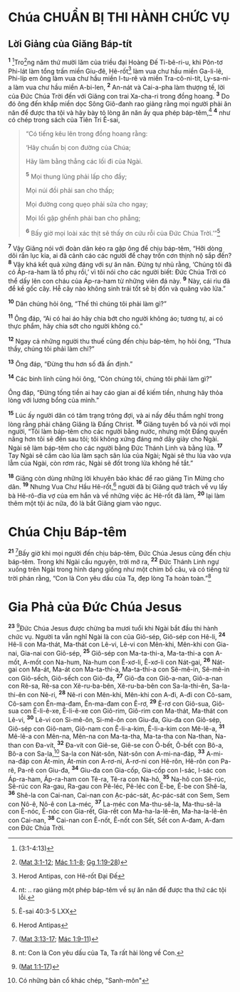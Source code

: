# Chúa CHUẨN BỊ THI HÀNH CHỨC VỤ

## Lời Giảng của Giăng Báp-tít
<sup><b>1</b></sup> [^1@-dd5c832a-d97f-4b21-950b-6c121e5e37c8]Tro[^2@-dd5c832a-d97f-4b21-950b-6c121e5e37c8]ng năm thứ mười lăm của triều đại Hoàng Ðế Ti-bê-ri-u, khi Pôn-tơ Phi-lát làm tổng trấn miền Giu-đê, Hê-rốt[^1-dd5c832a-d97f-4b21-950b-6c121e5e37c8] làm vua chư hầu miền Ga-li-lê, Phi-líp em ông làm vua chư hầu miền I-tu-rê và miền Tra-cô-ni-tít, Ly-sa-ni-a làm vua chư hầu miền A-bi-len, <sup><b>2</b></sup> An-nát và Cai-a-pha làm thượng tế, lời của Ðức Chúa Trời đến với Giăng con trai Xa-cha-ri trong đồng hoang. <sup><b>3</b></sup> Do đó ông đến khắp miền dọc Sông Giô-đanh rao giảng rằng mọi người phải ăn năn để được tha tội và hãy bày tỏ lòng ăn năn ấy qua phép báp-têm,[^2-dd5c832a-d97f-4b21-950b-6c121e5e37c8] <sup><b>4</b></sup> như có chép trong sách của Tiên Tri Ê-sai,


> “Có tiếng kêu lên trong đồng hoang rằng:
> 
> ‘Hãy chuẩn bị con đường của Chúa;
> 
> Hãy làm bằng thẳng các lối đi của Ngài.
> 
> <sup><b>5</b></sup> Mọi thung lũng phải lấp cho đầy;
> 
> Mọi núi đồi phải san cho thấp;
> 
> Mọi đường cong quẹo phải sửa cho ngay;
> 
> Mọi lối gập ghềnh phải ban cho phẳng;
> 
> <sup><b>6</b></sup> Bấy giờ mọi loài xác thịt sẽ thấy ơn cứu rỗi của Ðức Chúa Trời.’”[^3@-dd5c832a-d97f-4b21-950b-6c121e5e37c8]
>

<sup><b>7</b></sup> Vậy Giăng nói với đoàn dân kéo ra gặp ông để chịu báp-têm, “Hỡi dòng dõi rắn lục kia, ai đã cảnh cáo các người để chạy trốn cơn thịnh nộ sắp đến? <sup><b>8</b></sup> Vậy khá kết quả xứng đáng với sự ăn năn. Ðừng tự nhủ rằng, ‘Chúng tôi đã có Áp-ra-ham là tổ phụ rồi,’ vì tôi nói cho các người biết: Ðức Chúa Trời có thể dấy lên con cháu của Áp-ra-ham từ những viên đá này. <sup><b>9</b></sup> Này, cái rìu đã để kề gốc cây. Hễ cây nào không sinh trái tốt sẽ bị đốn và quăng vào lửa.”

<sup><b>10</b></sup> Dân chúng hỏi ông, “Thế thì chúng tôi phải làm gì?”

<sup><b>11</b></sup> Ông đáp, “Ai có hai áo hãy chia bớt cho người không áo; tương tự, ai có thực phẩm, hãy chia sớt cho người không có.”

<sup><b>12</b></sup> Ngay cả những người thu thuế cũng đến chịu báp-têm, họ hỏi ông, “Thưa thầy, chúng tôi phải làm chi?”

<sup><b>13</b></sup> Ông đáp, “Ðừng thu hơn số đã ấn định.”

<sup><b>14</b></sup> Các binh lính cũng hỏi ông, “Còn chúng tôi, chúng tôi phải làm gì?”

Ông đáp, “Ðừng tống tiền ai hay cáo gian ai để kiếm tiền, nhưng hãy thỏa lòng với lương bổng của mình.”

<sup><b>15</b></sup> Lúc ấy người dân có tâm trạng trông đợi, và ai nấy đều thầm nghĩ trong lòng rằng phải chăng Giăng là Ðấng Christ. <sup><b>16</b></sup> Giăng tuyên bố và nói với mọi người, “Tôi làm báp-têm cho các người bằng nước, nhưng một Ðấng quyền năng hơn tôi sẽ đến sau tôi; tôi không xứng đáng mở dây giày cho Ngài. Ngài sẽ làm báp-têm cho các người bằng Ðức Thánh Linh và bằng lửa. <sup><b>17</b></sup> Tay Ngài sẽ cầm cào lúa làm sạch sân lúa của Ngài; Ngài sẽ thu lúa vào vựa lẫm của Ngài, còn rơm rác, Ngài sẽ đốt trong lửa không hề tắt.”

<sup><b>18</b></sup> Giăng còn dùng những lời khuyên bảo khác để rao giảng Tin Mừng cho dân. <sup><b>19</b></sup> Nhưng Vua Chư Hầu Hê-rốt,[^3-dd5c832a-d97f-4b21-950b-6c121e5e37c8] người đã bị Giăng quở trách về vụ lấy bà Hê-rô-đia vợ của em hắn và về những việc ác Hê-rốt đã làm, <sup><b>20</b></sup> lại làm thêm một tội ác nữa, đó là bắt Giăng giam vào ngục.


# Chúa Chịu Báp-têm
<sup><b>21</b></sup> [^4@-dd5c832a-d97f-4b21-950b-6c121e5e37c8]Bấy giờ khi mọi người đến chịu báp-têm, Ðức Chúa Jesus cũng đến chịu báp-têm. Trong khi Ngài cầu nguyện, trời mở ra, <sup><b>22</b></sup> Ðức Thánh Linh ngự xuống trên Ngài trong hình dạng giống như một chim bồ câu, và có tiếng từ trời phán rằng, “Con là Con yêu dấu của Ta, đẹp lòng Ta hoàn toàn.”[^4-dd5c832a-d97f-4b21-950b-6c121e5e37c8]


# Gia Phả của Ðức Chúa Jesus
<sup><b>23</b></sup> [^5@-dd5c832a-d97f-4b21-950b-6c121e5e37c8]Ðức Chúa Jesus được chừng ba mươi tuổi khi Ngài bắt đầu thi hành chức vụ. Người ta vẫn nghĩ Ngài là con của Giô-sép, Giô-sép con Hê-li, <sup><b>24</b></sup> Hê-li con Ma-thát, Ma-thát con Lê-vi, Lê-vi con Mên-khi, Mên-khi con Gia-nai, Gia-nai con Giô-sép, <sup><b>25</b></sup> Giô-sép con Ma-ta-thi-a, Ma-ta-thi-a con A-mốt, A-mốt con Na-hum, Na-hum con Ê-xơ-li, Ê-xơ-li con Nát-gai, <sup><b>26</b></sup> Nát-gai con Ma-át, Ma-át con Ma-ta-thi-a, Ma-ta-thi-a con Sê-mê-in, Sê-mê-in con Giô-sếch, Giô-sếch con Giô-đa, <sup><b>27</b></sup> Giô-đa con Giô-a-nan, Giô-a-nan con Rê-sa, Rê-sa con Xê-ru-ba-bên, Xê-ru-ba-bên con Sa-la-thi-ên, Sa-la-thi-ên con Nê-ri, <sup><b>28</b></sup> Nê-ri con Mên-khi, Mên-khi con A-đi, A-đi con Cô-sam, Cô-sam con Ên-ma-đam, Ên-ma-đam con Ê-rơ, <sup><b>29</b></sup> Ê-rơ con Giô-sua, Giô-sua con Ê-li-ê-xe, Ê-li-ê-xe con Giô-rim, Giô-rim con Ma-thát, Ma-thát con Lê-vi, <sup><b>30</b></sup> Lê-vi con Si-mê-ôn, Si-mê-ôn con Giu-đa, Giu-đa con Giô-sép, Giô-sép con Giô-nam, Giô-nam con Ê-li-a-kim, Ê-li-a-kim con Mê-lê-a, <sup><b>31</b></sup> Mê-lê-a con Mên-na, Mên-na con Ma-ta-tha, Ma-ta-tha con Na-than, Na-than con Ða-vít, <sup><b>32</b></sup> Ða-vít con Giê-se, Giê-se con Ô-bết, Ô-bết con Bô-a, Bô-a con Sa-la,[^5-dd5c832a-d97f-4b21-950b-6c121e5e37c8] Sa-la con Nát-sôn, Nát-sôn con A-mi-na-đáp, <sup><b>33</b></sup> A-mi-na-đáp con Át-min, Át-min con A-rơ-ni, A-rơ-ni con Hê-rôn, Hê-rôn con Pa-rê, Pa-rê con Giu-đa, <sup><b>34</b></sup> Giu-đa con Gia-cốp, Gia-cốp con I-sác, I-sác con Áp-ra-ham, Áp-ra-ham con Tê-ra, Tê-ra con Na-hô, <sup><b>35</b></sup> Na-hô con Sê-rúc, Sê-rúc con Ra-gau, Ra-gau con Pê-léc, Pê-léc con Ê-be, Ê-be con Shê-la, <sup><b>36</b></sup> Shê-la con Cai-nan, Cai-nan con Ạc-pác-sát, Ạc-pác-sát con Sem, Sem con Nô-ê, Nô-ê con La-méc, <sup><b>37</b></sup> La-méc con Ma-thu-sê-la, Ma-thu-sê-la con Ê-nóc, Ê-nóc con Gia-rết, Gia-rết con Ma-ha-la-lê-ên, Ma-ha-la-lê-ên con Cai-nan, <sup><b>38</b></sup> Cai-nan con Ê-nốt, Ê-nốt con Sết, Sết con A-đam, A-đam con Ðức Chúa Trời.

[^1-dd5c832a-d97f-4b21-950b-6c121e5e37c8]: Herod Antipas, con Hê-rốt Ðại Ðế
[^2-dd5c832a-d97f-4b21-950b-6c121e5e37c8]: nt: .. rao giảng một phép báp-têm về sự ăn năn để được tha thứ các tội lỗi.
[^3-dd5c832a-d97f-4b21-950b-6c121e5e37c8]: Herod Antipas
[^4-dd5c832a-d97f-4b21-950b-6c121e5e37c8]: nt: Con là Con yêu dấu của Ta, Ta rất hài lòng về Con.
[^5-dd5c832a-d97f-4b21-950b-6c121e5e37c8]: Có những bản cổ khác chép, "Sanh-môn"
[^1@-dd5c832a-d97f-4b21-950b-6c121e5e37c8]: (3:1-4:13)
[^2@-dd5c832a-d97f-4b21-950b-6c121e5e37c8]: ([Mat 3:1-12](/passage/?search=Matt.3.1-Matt.3.12\&version=BD2011); [Mác 1:1-8](/passage/?search=Mark.1.1-Mark.1.8\&version=BD2011); [Gg 1:19-28](/passage/?search=John.1.19-John.1.28\&version=BD2011))
[^3@-dd5c832a-d97f-4b21-950b-6c121e5e37c8]: Ê-sai 40:3-5 LXX
[^4@-dd5c832a-d97f-4b21-950b-6c121e5e37c8]: ([Mat 3:13-17](/passage/?search=Matt.3.13-Matt.3.17\&version=BD2011); [Mác 1:9-11](/passage/?search=Mark.1.9-Mark.1.11\&version=BD2011))
[^5@-dd5c832a-d97f-4b21-950b-6c121e5e37c8]: ([Mat 1:1-17](/passage/?search=Matt.1.1-Matt.1.17\&version=BD2011))